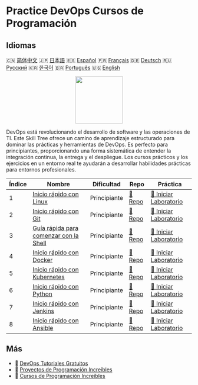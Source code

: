 # Practice DevOps Cursos de Programación

## Idiomas

🇨🇳 [简体中文](README_zh.md) 🇯🇵 [日本語](README_ja.md) 🇪🇸 [Español](README_es.md) 🇫🇷 [Français](README_fr.md) 🇩🇪 [Deutsch](README_de.md) 🇷🇺 [Русский](README_ru.md) 🇰🇷 [한국어](README_ko.md) 🇧🇷 [Português](README_pt.md) 🇺🇸 [English](README.md) 

<div align="center">
<img width="128px" src="https://file.labex.io/path/a3Od9y18p0bV.png">
</div>

DevOps está revolucionando el desarrollo de software y las operaciones de TI. Este Skill Tree ofrece un camino de aprendizaje estructurado para dominar las prácticas y herramientas de DevOps. Es perfecto para principiantes, proporcionando una forma sistemática de entender la integración continua, la entrega y el despliegue. Los cursos prácticos y los ejercicios en un entorno real te ayudarán a desarrollar habilidades prácticas para entornos profesionales.

|   Índice | Nombre                                                                                       | Dificultad   | Repo                                                                 | Práctica                                                                          |
|----------|----------------------------------------------------------------------------------------------|--------------|----------------------------------------------------------------------|-----------------------------------------------------------------------------------|
|        1 | [Inicio rápido con Linux](https://labex.io/es/courses/quick-start-with-linux)                | Principiante | [🔗 Repo](https://github.com/labex-labs/quick-start-with-linux)      | [🚀 Iniciar Laboratorio](https://labex.io/es/courses/quick-start-with-linux)      |
|        2 | [Inicio rápido con Git](https://labex.io/es/courses/quick-start-with-git)                    | Principiante | [🔗 Repo](https://github.com/labex-labs/quick-start-with-git)        | [🚀 Iniciar Laboratorio](https://labex.io/es/courses/quick-start-with-git)        |
|        3 | [Guía rápida para comenzar con la Shell](https://labex.io/es/courses/quick-start-with-shell) | Principiante | [🔗 Repo](https://github.com/labex-labs/quick-start-with-shell)      | [🚀 Iniciar Laboratorio](https://labex.io/es/courses/quick-start-with-shell)      |
|        4 | [Inicio rápido con Docker](https://labex.io/es/courses/quick-start-with-docker)              | Principiante | [🔗 Repo](https://github.com/labex-labs/quick-start-with-docker)     | [🚀 Iniciar Laboratorio](https://labex.io/es/courses/quick-start-with-docker)     |
|        5 | [Inicio rápido con Kubernetes](https://labex.io/es/courses/quick-start-with-kubernetes)      | Principiante | [🔗 Repo](https://github.com/labex-labs/quick-start-with-kubernetes) | [🚀 Iniciar Laboratorio](https://labex.io/es/courses/quick-start-with-kubernetes) |
|        6 | [Inicio rápido con Python](https://labex.io/es/courses/quick-start-with-python)              | Principiante | [🔗 Repo](https://github.com/labex-labs/quick-start-with-python)     | [🚀 Iniciar Laboratorio](https://labex.io/es/courses/quick-start-with-python)     |
|        7 | [Inicio rápido con Jenkins](https://labex.io/es/courses/quick-start-with-jenkins)            | Principiante | [🔗 Repo](https://github.com/labex-labs/quick-start-with-jenkins)    | [🚀 Iniciar Laboratorio](https://labex.io/es/courses/quick-start-with-jenkins)    |
|        8 | [Inicio rápido con Ansible](https://labex.io/es/courses/quick-start-with-ansible)            | Principiante | [🔗 Repo](https://github.com/labex-labs/quick-start-with-ansible)    | [🚀 Iniciar Laboratorio](https://labex.io/es/courses/quick-start-with-ansible)    |

## Más

- 🔗 [DevOps Tutoriales Gratuitos](https://github.com/labex-labs/devops-free-tutorials)
- 🔗 [Proyectos de Programación Increíbles](https://github.com/labex-labs/awesome-programming-projects)
- 🔗 [Cursos de Programación Increíbles](https://github.com/labex-labs/awesome-programming-courses)

